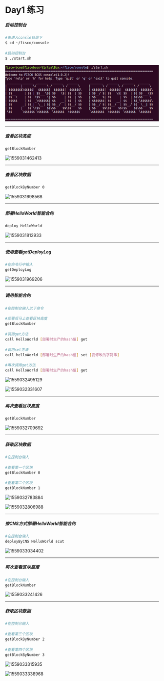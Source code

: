 # Day1 练习

##### 启动控制台

```bash
#先进入consle目录下
$ cd ~/fisco/console

#启动控制台
$ ./start.sh
```



![1559031106624](https://github.com/Max-Loo/ImageForMarkdown/blob/master/For%20enterprise%20software%20training/For%20Day1%20Exercise/1559031106624.png)



---

##### 查看区块高度

```bash
getBlockNumber
```

![1559031462413](C:\Users\MAX\AppData\Roaming\Typora\typora-user-images\1559031462413.png)



---

##### 查看区块数据

```bash
getBlockByNumber 0
```

![1559031698568](C:\Users\MAX\AppData\Roaming\Typora\typora-user-images\1559031698568.png)



---

##### 部署HelloWorld智能合约

```bash
deploy HelloWorld
```

![1559031812933](C:\Users\MAX\AppData\Roaming\Typora\typora-user-images\1559031812933.png)



---

##### 使用查看getDeployLog

```bash
#在命令行中输入
getDeployLog
```

![1559031969206](C:\Users\MAX\AppData\Roaming\Typora\typora-user-images\1559031969206.png)



---

##### 调用智能合约

```bash
#在控制台输入以下命令

#部署后马上查看区块高度
getBlockNumber

#调用get方法
call HelloWorld [部署时生产的hash值] get

#调用set方法
call helloWorld [部署时生产的hash值] set [要修改的字符串]

#再次调用get方法
call HelloWorld [部署时生产的hash值] get
```

![1559032495129](C:\Users\MAX\AppData\Roaming\Typora\typora-user-images\1559032495129.png)

![1559032331607](C:\Users\MAX\AppData\Roaming\Typora\typora-user-images\1559032331607.png)



---

##### 再次查看区块高度

```bash
getBlockNumber
```

![1559032709692](C:\Users\MAX\AppData\Roaming\Typora\typora-user-images\1559032709692.png)



---

##### 获取区块数据

```bash
#在控制台输入

#查看第一个区块
getBlockNumber 0

#查看第二个区块
getBlockNumber 1
```

![1559032783884](C:\Users\MAX\AppData\Roaming\Typora\typora-user-images\1559032783884.png)

![1559032806988](C:\Users\MAX\AppData\Roaming\Typora\typora-user-images\1559032806988.png)



---

##### 按CNS方式部署HelloWorld智能合约

```bash
#在控制台输入
deployByCNS HelloWorld scut
```

![1559033034402](C:\Users\MAX\AppData\Roaming\Typora\typora-user-images\1559033034402.png)



---

##### 再次查看区块高度

```bash
#在控制台输入
getBlockNumber
```

![1559033241426](C:\Users\MAX\AppData\Roaming\Typora\typora-user-images\1559033241426.png)



---

##### 获取区块数据

```bash
#在控制台输入

#查看第三个区块
getBlockByNumber 2

#查看第四个区块
getBlockByNumber 3
```



![1559033315935](C:\Users\MAX\AppData\Roaming\Typora\typora-user-images\1559033315935.png)

![1559033338968](C:\Users\MAX\AppData\Roaming\Typora\typora-user-images\1559033338968.png)

